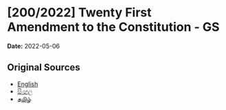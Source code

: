# [200/2022] Twenty First Amendment to the Constitution - GS

**Date:** 2022-05-06

## Original Sources

- [English](https://documents.gov.lk/view/bills/2022/5/200-2022_E.pdf)
- [සිංහල](https://documents.gov.lk/view/bills/2022/5/200-2022_S.pdf)
- [தமிழ்](https://documents.gov.lk/view/bills/2022/5/200-2022_T.pdf)
